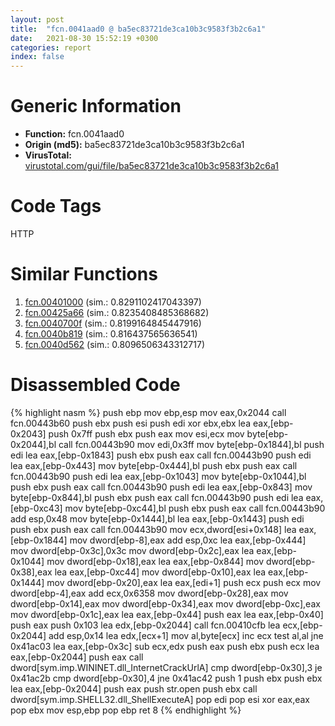 ```yaml
---
layout: post
title:  "fcn.0041aad0 @ ba5ec83721de3ca10b3c9583f3b2c6a1"
date:   2021-08-30 15:52:19 +0300
categories: report
index: false
---
```


# Generic Information
- **Function:** fcn.0041aad0
- **Origin (md5):** ba5ec83721de3ca10b3c9583f3b2c6a1
- **VirusTotal:** [virustotal.com/gui/file/ba5ec83721de3ca10b3c9583f3b2c6a1][virustotal_ref]

# Code Tags
<span class="tag" id="HTTP">HTTP</span>


# Similar Functions

1. [fcn.00401000][similar_1_ref] (sim.: 0.8291102417043397)
2. [fcn.00425a66][similar_2_ref] (sim.: 0.8235408485368682)
3. [fcn.0040700f][similar_3_ref] (sim.: 0.8199164845447916)
4. [fcn.0040b819][similar_4_ref] (sim.: 0.816437565636541)
5. [fcn.0040d562][similar_5_ref] (sim.: 0.8096506343312717)


# Disassembled Code

{% highlight nasm %}
push ebp
mov ebp,esp
mov eax,0x2044
call fcn.00443b60
push ebx
push esi
push edi
xor ebx,ebx
lea eax,[ebp-0x2043]
push 0x7ff
push ebx
push eax
mov esi,ecx
mov byte[ebp-0x2044],bl
call fcn.00443b90
mov edi,0x3ff
mov byte[ebp-0x1844],bl
push edi
lea eax,[ebp-0x1843]
push ebx
push eax
call fcn.00443b90
push edi
lea eax,[ebp-0x443]
mov byte[ebp-0x444],bl
push ebx
push eax
call fcn.00443b90
push edi
lea eax,[ebp-0x1043]
mov byte[ebp-0x1044],bl
push ebx
push eax
call fcn.00443b90
push edi
lea eax,[ebp-0x843]
mov byte[ebp-0x844],bl
push ebx
push eax
call fcn.00443b90
push edi
lea eax,[ebp-0xc43]
mov byte[ebp-0xc44],bl
push ebx
push eax
call fcn.00443b90
add esp,0x48
mov byte[ebp-0x1444],bl
lea eax,[ebp-0x1443]
push edi
push ebx
push eax
call fcn.00443b90
mov ecx,dword[esi+0x148]
lea eax,[ebp-0x1844]
mov dword[ebp-8],eax
add esp,0xc
lea eax,[ebp-0x444]
mov dword[ebp-0x3c],0x3c
mov dword[ebp-0x2c],eax
lea eax,[ebp-0x1044]
mov dword[ebp-0x18],eax
lea eax,[ebp-0x844]
mov dword[ebp-0x38],eax
lea eax,[ebp-0xc44]
mov dword[ebp-0x10],eax
lea eax,[ebp-0x1444]
mov dword[ebp-0x20],eax
lea eax,[edi+1]
push ecx
push ecx
mov dword[ebp-4],eax
add ecx,0x6358
mov dword[ebp-0x28],eax
mov dword[ebp-0x14],eax
mov dword[ebp-0x34],eax
mov dword[ebp-0xc],eax
mov dword[ebp-0x1c],eax
lea eax,[ebp-0x44]
push eax
lea eax,[ebp-0x40]
push eax
push 0x103
lea edx,[ebp-0x2044]
call fcn.00410cfb
lea ecx,[ebp-0x2044]
add esp,0x14
lea edx,[ecx+1]
mov al,byte[ecx]
inc ecx
test al,al
jne 0x41ac03
lea eax,[ebp-0x3c]
sub ecx,edx
push eax
push ebx
push ecx
lea eax,[ebp-0x2044]
push eax
call dword[sym.imp.WININET.dll_InternetCrackUrlA]
cmp dword[ebp-0x30],3
je 0x41ac2b
cmp dword[ebp-0x30],4
jne 0x41ac42
push 1
push ebx
push ebx
lea eax,[ebp-0x2044]
push eax
push str.open
push ebx
call dword[sym.imp.SHELL32.dll_ShellExecuteA]
pop edi
pop esi
xor eax,eax
pop ebx
mov esp,ebp
pop ebp
ret 8
{% endhighlight %}


[similar_1_ref]: /report/fcn.00401000@69b3c79878674ea715338a112bb5caa6
[similar_2_ref]: /report/fcn.00425a66@ba5ec83721de3ca10b3c9583f3b2c6a1
[similar_3_ref]: /report/fcn.0040700f@73677cb40830e94fbfb5483ff33e40b9
[similar_4_ref]: /report/fcn.0040b819@418e0921f3a9bd4f5bc0dcc59623b5a1
[similar_5_ref]: /report/fcn.0040d562@ba5ec83721de3ca10b3c9583f3b2c6a1
[virustotal_ref]: https://www.virustotal.com/gui/file/ba5ec83721de3ca10b3c9583f3b2c6a1